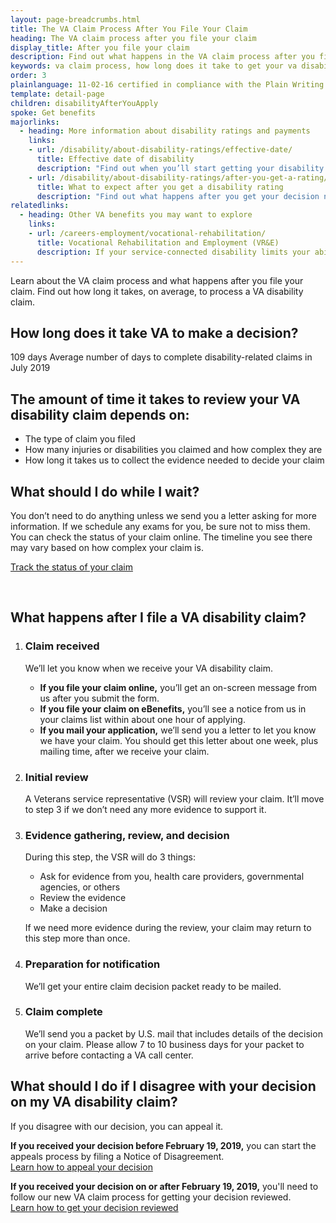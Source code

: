 ```yaml
---
layout: page-breadcrumbs.html
title: The VA Claim Process After You File Your Claim
heading: The VA claim process after you file your claim
display_title: After you file your claim
description: Find out what happens in the VA claim process after you file your claim. Learn about the steps in the VA disability claim processing timeline and how long it takes, on average, to get your VA disability rating.
keywords: va claim process, how long does it take to get your va disability rating, how long does a VA claim take, va disability claim processing time, va disability claim timeline, va claim process timeline, va claims process timeline, va claim pending decision approval
order: 3
plainlanguage: 11-02-16 certified in compliance with the Plain Writing Act
template: detail-page
children: disabilityAfterYouApply
spoke: Get benefits
majorlinks:
  - heading: More information about disability ratings and payments
    links:
    - url: /disability/about-disability-ratings/effective-date/
      title: Effective date of disability
      description: "Find out when you’ll start getting your disability payments."
    - url: /disability/about-disability-ratings/after-you-get-a-rating/
      title: What to expect after you get a disability rating
      description: "Find out what happens after you get your decision notice with your rating."
relatedlinks:
  - heading: Other VA benefits you may want to explore
    links:
    - url: /careers-employment/vocational-rehabilitation/
      title: Vocational Rehabilitation and Employment (VR&E)
      description: If your service-connected disability limits your ability to work or prevents you from working, find out if you can get VR&E benefits and services—like help exploring employment options and getting more training if required.
---
```


<div class="va-introtext">

Learn about the VA claim process and what happens after you file your claim. Find out how long it takes, on average, to process a VA disability claim. 

</div>

## How long does it take VA to make a decision?

<div class="card information" markdown="0">
<span class="number">109 days</span>
<span class="description">Average number of days to complete disability-related claims in July 2019</span>
</div>

## The amount of time it takes to review your VA disability claim depends on:

- The type of claim you filed
- How many injuries or disabilities you claimed and how complex they are
- How long it takes us to collect the evidence needed to decide your claim

## What should I do while I wait?

You don’t need to do anything unless we send you a letter asking for more information. If we schedule any exams for you, be sure not to miss them. You can check the status of your claim online. The timeline you see there may vary based on how complex your claim is.

<a class="usa-button-primary" href="/claim-or-appeal-status">Track the status of your claim</a>

<div markdown="0"><br></div>

## What happens after I file a VA disability claim?

<ol class="process">
<li class="process-step list-one">

### Claim received
We’ll let you know when we receive your VA disability claim.
- **If you file your claim online,** you’ll get an on-screen message from us after you submit the form. <br>
- **If you file your claim on eBenefits,** you’ll see a notice from us in your claims list within about one hour of applying.<br>
- **If you mail your application,** we’ll send you a letter to let you know we have your claim. You should get this letter about one week, plus mailing time, after we receive your claim.


</li>

<li class="process-step list-two">

### Initial review

A Veterans service representative (VSR) will review your claim. It’ll move to step 3 if we don’t need any more evidence to support it.

</li>

<li class="process-step list-three">

### Evidence gathering, review, and decision

During this step, the VSR will do 3 things:

- Ask for evidence from you, health care providers, governmental agencies, or others
- Review the evidence
- Make a decision

If we need more evidence during the review, your claim may return to this step more than once.

</li>

<li class="process-step list-four">

### Preparation for notification

We’ll get your entire claim decision packet ready to be mailed.

</li>

<li class="process-step list-five">

### Claim complete

We’ll send you a packet by U.S. mail that includes details of the decision on your claim. Please allow 7 to 10 business days for your packet to arrive before contacting a VA call center.

</li>
</ol>

## What should I do if I disagree with your decision on my VA disability claim?

If you disagree with our decision, you can appeal it.

**If you received your decision before February 19, 2019,** you can start the appeals process by filing a Notice of Disagreement. <br>
[Learn how to appeal your decision](/disability/file-an-appeal/)

**If you received your decision on or after February 19, 2019,** you'll need to follow our new VA claim process for getting your decision reviewed. <br>
[Learn how to get your decision reviewed](/decision-reviews/)

<div markdown="0"><br></div>
